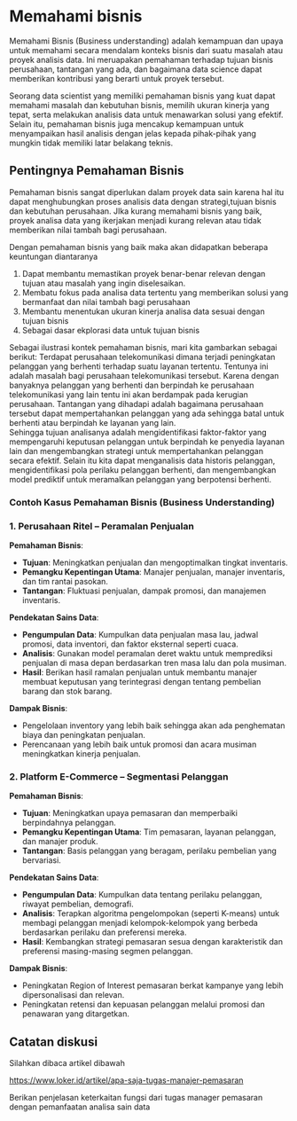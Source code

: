 # Memahami bisnis
Memahami Bisnis (Business understanding) adalah kemampuan dan upaya untuk memahami secara mendalam konteks bisnis dari suatu masalah atau proyek analisis data. Ini meruapakan pemahaman terhadap tujuan bisnis perusahaan, tantangan yang ada, dan bagaimana data science dapat memberikan kontribusi yang berarti untuk proyek tersebut.

Seorang data scientist yang memiliki pemahaman bisnis yang kuat dapat memahami masalah dan kebutuhan bisnis, memilih ukuran  kinerja yang tepat, serta melakukan analisis data untuk menawarkan solusi yang efektif. Selain itu, pemahaman bisnis juga mencakup kemampuan untuk menyampaikan hasil analisis dengan jelas kepada pihak-pihak yang mungkin tidak memiliki latar belakang teknis.

## Pentingnya Pemahaman Bisnis 
Pemahaman bisnis sangat diperlukan dalam proyek data sain karena hal itu dapat menghubungkan proses analisis data dengan strategi,tujuan bisnis dan kebutuhan perusahaan. JIka kurang memahami bisnis yang baik, proyek analisa data yang ikerjakan menjadi kurang relevan atau tidak memberikan nilai tambah bagi perusahaan.

Dengan pemahaman bisnis yang baik maka akan didapatkan beberapa keuntungan diantaranya
1. Dapat membantu memastikan proyek benar-benar relevan dengan tujuan atau masalah yang ingin diselesaikan.
2. Membatu fokus pada analisa data tertentu yang memberikan solusi yang bermanfaat dan nilai tambah bagi perusahaan
3. Membantu menentukan ukuran kinerja analisa data sesuai dengan tujuan bisnis
4. Sebagai dasar ekplorasi data untuk tujuan bisnis

Sebagai ilustrasi kontek pemahaman bisnis, mari kita gambarkan sebagai berikut:
Terdapat perusahaan telekomunikasi dimana terjadi peningkatan pelanggan yang berhenti terhadap suatu layanan tertentu. Tentunya ini adalah masalah bagi perusahaan telekomunikasi tersebut. Karena dengan banyaknya pelanggan yang berhenti dan berpindah ke perusahaan telekomunikasi yang lain tentu ini akan berdampak pada kerugian perusahaan. Tantangan yang dihadapi adalah bagaimana perusahaan tersebut dapat mempertahankan pelanggan yang ada sehingga batal untuk berhenti atau berpindah ke layanan yang lain.  
Sehingga tujuan analisanya adalah mengidentifikasi faktor-faktor yang mempengaruhi keputusan pelanggan untuk berpindah ke penyedia layanan lain dan mengembangkan strategi untuk mempertahankan pelanggan secara efektif.
Selain itu kita dapat  menganalisis data historis pelanggan, mengidentifikasi pola perilaku pelanggan berhenti, dan mengembangkan model prediktif untuk meramalkan pelanggan yang berpotensi berhenti.



### Contoh Kasus Pemahaman Bisnis (Business Understanding)

<h3>1. <strong>Perusahaan Ritel – Peramalan Penjualan</strong></h3>
<p><strong>Pemahaman Bisnis</strong>:</p>
<ul>
    <li><strong>Tujuan</strong>: Meningkatkan penjualan dan mengoptimalkan tingkat inventaris.</li>
    <li><strong>Pemangku Kepentingan Utama</strong>: Manajer penjualan, manajer inventaris, dan tim rantai pasokan.</li>
    <li><strong>Tantangan</strong>: Fluktuasi penjualan, dampak promosi, dan manajemen inventaris.</li>
</ul>
<p><strong>Pendekatan Sains Data</strong>:</p>
<ul>
    <li><strong>Pengumpulan Data</strong>: Kumpulkan data penjualan masa lau, jadwal promosi, data inventori, dan faktor eksternal seperti cuaca.</li>
    <li><strong>Analisis</strong>: Gunakan model peramalan deret waktu untuk memprediksi penjualan di masa depan berdasarkan tren masa lalu dan pola musiman.</li>
    <li><strong>Hasil</strong>: Berikan hasil ramalan penjualan untuk membantu manajer membuat keputusan yang terintegrasi dengan tentang pembelian barang dan stok barang.</li>
</ul>
<p><strong>Dampak Bisnis</strong>:</p>
<ul>
    <li>Pengelolaan inventory yang lebih baik sehingga akan ada  penghematan biaya dan peningkatan penjualan.</li>
    <li>Perencanaan yang lebih baik untuk promosi dan acara musiman meningkatkan kinerja penjualan.</li>
</ul>
<h3>2. <strong>Platform E-Commerce – Segmentasi Pelanggan</strong></h3>
<p><strong>Pemahaman Bisnis</strong>:</p>
<ul>
    <li><strong>Tujuan</strong>: Meningkatkan upaya pemasaran dan memperbaiki berpindahnya pelanggan.</li>
    <li><strong>Pemangku Kepentingan Utama</strong>: Tim pemasaran, layanan pelanggan, dan manajer produk.</li>
    <li><strong>Tantangan</strong>: Basis pelanggan yang beragam, perilaku pembelian yang bervariasi.</li>
</ul>
<p><strong>Pendekatan Sains Data</strong>:</p>
<ul>
    <li><strong>Pengumpulan Data</strong>: Kumpulkan data tentang perilaku pelanggan, riwayat pembelian, demografi.</li>
    <li><strong>Analisis</strong>: Terapkan algoritma pengelompokan (seperti K-means) untuk membagi pelanggan menjadi kelompok-kelompok yang berbeda berdasarkan perilaku dan preferensi mereka.</li>
    <li><strong>Hasil</strong>: Kembangkan strategi pemasaran sesua dengan karakteristik dan preferensi masing-masing segmen pelanggan.</li>
</ul>
<p><strong>Dampak Bisnis</strong>:</p>
<ul>
    <li>Peningkatan Region of Interest pemasaran berkat kampanye yang lebih dipersonalisasi dan relevan.</li>
    <li>Peningkatan retensi dan kepuasan pelanggan melalui promosi dan penawaran yang ditargetkan.</li>
</ul>

## Catatan diskusi 
Silahkan dibaca artikel dibawah

https://www.loker.id/artikel/apa-saja-tugas-manajer-pemasaran

Berikan penjelasan keterkaitan fungsi dari tugas manager pemasaran dengan pemanfaatan analisa sain data 



